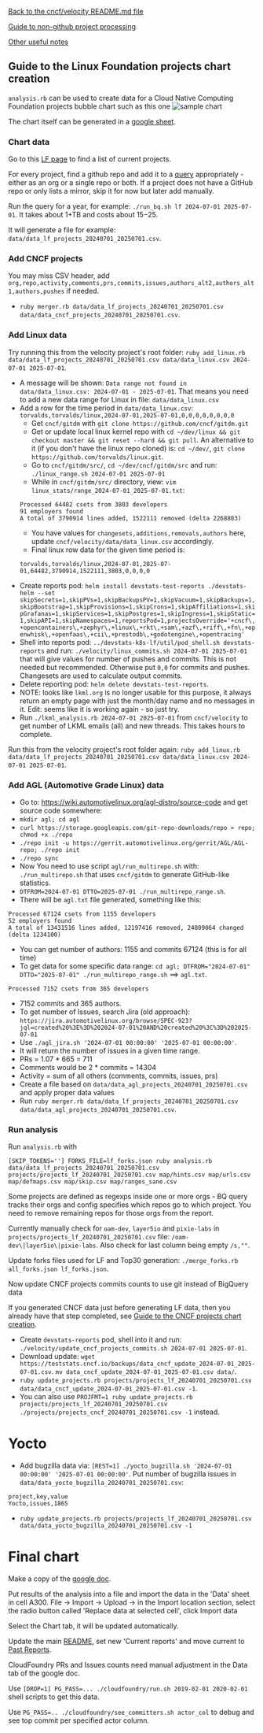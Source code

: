[Back to the cncf/velocity README.md file](../README.md)

[Guide to non-github project processing](non_github_repositories.md)

[Other useful notes](other_notes.md)

## Guide to the Linux Foundation projects chart creation

`analysis.rb` can be used to create data for a Cloud Native Computing Foundation projects bubble chart such as this one
![sample chart](./linuxfoundation_chart_example.png?raw=true "CNCF projects")

The chart itself can be generated in a [google sheet](https://docs.google.com/spreadsheets/d/1C_0_Sp1yoWg_yBC98blQVy3HmNMxifMkHsbEkCD5gbU/edit?usp=sharing).

### Chart data
Go to this [LF page](https://www.linuxfoundation.org/projects/) to find a list of current projects.

For every project, find a github repo and add it to a [query](BigQuery/velocity_lf.sql) appropriately - either as an org or a single repo or both. If a project does not have a GitHub repo or only lists a mirror, skip it for now but later add manually.

Run the query for a year, for example: `./run_bq.sh lf 2024-07-01 2025-07-01`. It takes about 1+TB and costs about $15-$25.

It will generate a file for example: `data/data_lf_projects_20240701_20250701.csv`.

### Add CNCF projects

You may miss CSV header, add `org,repo,activity,comments,prs,commits,issues,authors_alt2,authors_alt1,authors,pushes` if needed.

- `ruby merger.rb data/data_lf_projects_20240701_20250701.csv data/data_cncf_projects_20240701_20250701.csv`.


### Add Linux data

Try running this from the velocity project's root folder:
`ruby add_linux.rb data/data_lf_projects_20240701_20250701.csv data/data_linux.csv 2024-07-01 2025-07-01`.
- A message will be shown: `Data range not found in data/data_linux.csv: 2024-07-01 - 2025-07-01`. That means you need to add a new data range for Linux in file: `data/data_linux.csv`
- Add a row for the time period in `data/data_linux.csv`: `torvalds,torvalds/linux,2024-07-01,2025-07-01,0,0,0,0,0,0,0,0`
	- Get `cncf/gitdm` with `git clone https://github.com/cncf/gitdm.git`
	- Get or update local linux kernel repo with `cd ~/dev/linux && git checkout master && git reset --hard && git pull`. An alternative to it (if you don't have the linux repo cloned) is: `cd ~/dev/`, `git clone https://github.com/torvalds/linux.git`.
	- Go to `cncf/gitdm/src/`, `cd ~/dev/cncf/gitdm/src` and run: `./linux_range.sh 2024-07-01 2025-07-01`
	- While in `cncf/gitdm/src/` directory, view: `vim linux_stats/range_2024-07-01_2025-07-01.txt`:
	```
	Processed 64482 csets from 3803 developers
	91 employers found
	A total of 3790914 lines added, 1522111 removed (delta 2268803)
	```
	- You have values for `changesets,additions,removals,authors` here, update `cncf/velocity/data/data_linux.csv` accordingly.
	- Final linux row data for the given time period is:
	```
	torvalds,torvalds/linux,2024-07-01,2025-07-01,64482,3790914,1522111,3803,0,0,0,0
	```
- Create reports pod: `helm install devstats-test-reports ./devstats-helm --set skipSecrets=1,skipPVs=1,skipBackupsPV=1,skipVacuum=1,skipBackups=1,skipBootstrap=1,skipProvisions=1,skipCrons=1,skipAffiliations=1,skipGrafanas=1,skipServices=1,skipPostgres=1,skipIngress=1,skipStatic=1,skipAPI=1,skipNamespaces=1,reportsPod=1,projectsOverride='+cncf\,+opencontainers\,+zephyr\,+linux\,+rkt\,+sam\,+azf\,+riff\,+fn\,+openwhisk\,+openfaas\,+cii\,+prestodb\,+godotengine\,+opentracing'`
- Shell into reports pod: `../devstats-k8s-lf/util/pod_shell.sh devstats-reports` and run: `./velocity/linux_commits.sh 2024-07-01 2025-07-01` that will give values for number of pushes and commits. This is not needed but recommended. Otherwise put `0,0` for commits and pushes. Changesets are used to calculate output commits.
- Delete reporting pod: `helm delete devstats-test-reports`.
- NOTE: looks like `lkml.org` is no longer usable for this purpose, it always return an empty page with just the month/day name and no messages in it. Edit: seems like it is working again - so just try.
- Run `./lkml_analysis.rb 2024-07-01 2025-07-01` from `cncf/velocity` to get number of LKML emails (all) and new threads. This takes hours to complete.

Run this from the velocity project's root folder again:
`ruby add_linux.rb data/data_lf_projects_20240701_20250701.csv data/data_linux.csv 2024-07-01 2025-07-01`.


### Add AGL (Automotive Grade Linux) data

- Go to: https://wiki.automotivelinux.org/agl-distro/source-code and get source code somewhere:
- `mkdir agl; cd agl`
- `curl https://storage.googleapis.com/git-repo-downloads/repo > repo; chmod +x ./repo`
- `./repo init -u https://gerrit.automotivelinux.org/gerrit/AGL/AGL-repo; ./repo init`
- `./repo sync`
- Now You need to use script `agl/run_multirepo.sh` with: `./run_multirepo.sh` that uses `cncf/gitdm` to generate GitHub-like statistics.
- `DTFROM=2024-07-01 DTTO=2025-07-01 ./run_multirepo_range.sh`.
- There will be `agl.txt` file generated, something like this:
```
Processed 67124 csets from 1155 developers
52 employers found
A total of 13431516 lines added, 12197416 removed, 24809064 changed (delta 1234100)
```
- You can get number of authors: 1155 and commits 67124 (this is for all time)
- To get data for some specific data range: `cd agl; DTFROM="2024-07-01" DTTO="2025-07-01" ./run_multirepo_range.sh` ==> `agl.txt`.
```
Processed 7152 csets from 365 developers
```
- 7152 commits and 365 authors.
- To get number of Issues, search Jira (old approach): `https://jira.automotivelinux.org/browse/SPEC-923?jql=created%20%3E%3D%202024-07-01%20AND%20created%20%3C%3D%202025-07-01`
- Use `./agl_jira.sh '2024-07-01 00:00:00' '2025-07-01 00:00:00'`.
- It will return the number of issues in a given time range.
- PRs = 1.07 * 665 = 711
- Comments would be 2 * commits = 14304
- Activity = sum of all others (comments, commits, issues, prs)
- Create a file based on `data/data_agl_projects_20240701_20250701.csv` and apply proper data values
- Run `ruby merger.rb data/data_lf_projects_20240701_20250701.csv data/data_agl_projects_20240701_20250701.csv`.


### Run analysis

Run `analysis.rb` with
```
[SKIP_TOKENS=''] FORKS_FILE=lf_forks.json ruby analysis.rb data/data_lf_projects_20240701_20250701.csv projects/projects_lf_20240701_20250701.csv map/hints.csv map/urls.csv map/defmaps.csv map/skip.csv map/ranges_sane.csv
```

Some projects are defined as regexps inside one or more orgs - BQ query tracks their orgs and config specifies which repos go to which project. You need to remove remaining repos for those orgs from the report.

Currently manually check for `oam-dev`, `layer5io` and `pixie-labs` in `projects/projects_lf_20240701_20250701.csv` file: `/oam-dev\|layer5io\|pixie-labs`. Also check for last column being empty `/s,""`.

Update forks files used for LF and Top30 generation: `./merge_forks.rb all_forks.json lf_forks.json`.

Now update CNCF projects commits counts to use git instead of BigQuery data

If you generated CNCF data just before generating LF data, then you already have that step completed, see [Guide to the CNCF projects chart creation](docs/cncf_chart_creation.md).

- Create `devstats-reports` pod, shell into it and run: `./velocity/update_cncf_projects_commits.sh 2024-07-01 2025-07-01`.
- Download update: `wget https://teststats.cncf.io/backups/data_cncf_update_2024-07-01_2025-07-01.csv`. `mv data_cncf_update_2024-07-01_2025-07-01.csv data/`.
- `ruby update_projects.rb projects/projects_lf_20240701_20250701.csv data/data_cncf_update_2024-07-01_2025-07-01.csv -1`.
- You can also use `PROJFMT=1 ruby update_projects.rb projects/projects_lf_20240701_20250701.csv ./projects/projects_cncf_20240701_20250701.csv -1` instead.


# Yocto

- Add bugzilla data via: `[REST=1] ./yocto_bugzilla.sh '2024-07-01 00:00:00' '2025-07-01 00:00:00'`. Put number of bugzilla issues in `data/data_yocto_bugzilla_20240701_20250701.csv`:
```
project,key,value
Yocto,issues,1865
```
- `ruby update_projects.rb projects/projects_lf_20240701_20250701.csv data/data_yocto_bugzilla_20240701_20250701.csv -1`


# Final chart

Make a copy of the [google doc](https://docs.google.com/spreadsheets/d/1C_0_Sp1yoWg_yBC98blQVy3HmNMxifMkHsbEkCD5gbU/edit?usp=sharing).

Put results of the analysis into a file and import the data in the 'Data' sheet in cell A300.
File -> Import -> Upload -> in the Import location section, select the radio button called 'Replace data at selected cell', click Import data

Select the Chart tab, it will be updated automatically.

Update the main [README](https://github.com/cncf/velocity#current-reports), set new 'Current reports' and move current to [Past Reports](https://github.com/cncf/velocity#past-reports).

CloudFoundry PRs and Issues counts need manual adjustment in the Data tab of the google doc.

Use `[DROP=1] PG_PASS=... ./cloudfoundry/run.sh 2019-02-01 2020-02-01` shell scripts to get this data.

Use `PG_PASS=.. ./cloudfoundry/see_committers.sh actor_col` to debug and see top commit per specified actor column.
